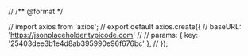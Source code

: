 // /** @format */

// import axios from 'axios';
// export default axios.create({
// 	baseURL: 'https://jsonplaceholder.typicode.com'
// 	// params: { key: '25403dee3b1e4d8ab395990e96f676bc' },
// });

